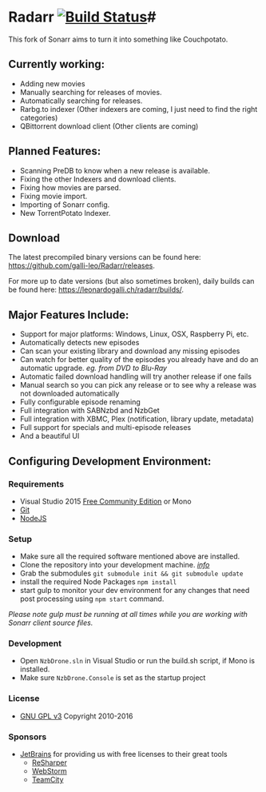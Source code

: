 # Radarr [![Build Status](https://travis-ci.org/galli-leo/Radarr.svg?branch=develop)](https://travis-ci.org/galli-leo/Radarr)#

This fork of Sonarr aims to turn it into something like Couchpotato.

## Currently working:
* Adding new movies
* Manually searching for releases of movies.
* Automatically searching for releases.
* Rarbg.to indexer (Other indexers are coming, I just need to find the right categories)
* QBittorrent download client (Other clients are coming)

## Planned Features:
* Scanning PreDB to know when a new release is available.
* Fixing the other Indexers and download clients.
* Fixing how movies are parsed.
* Fixing movie import.
* Importing of Sonarr config.
* New TorrentPotato Indexer.

## Download
The latest precompiled binary versions can be found here: https://github.com/galli-leo/Radarr/releases.

For more up to date versions (but also sometimes broken), daily builds can be found here: https://leonardogalli.ch/radarr/builds/.

## Major Features Include: ##

* Support for major platforms: Windows, Linux, OSX, Raspberry Pi, etc.
* Automatically detects new episodes
* Can scan your existing library and download any missing episodes
* Can watch for better quality of the episodes you already have and do an automatic upgrade. *eg. from DVD to Blu-Ray*
* Automatic failed download handling will try another release if one fails
* Manual search so you can pick any release or to see why a release was not downloaded automatically
* Fully configurable episode renaming
* Full integration with SABNzbd and NzbGet
* Full integration with XBMC, Plex (notification, library update, metadata)
* Full support for specials and multi-episode releases
* And a beautiful UI

## Configuring Development Environment: ##

### Requirements ###
- Visual Studio 2015 [Free Community Edition](https://www.visualstudio.com/en-us/products/visual-studio-community-vs.aspx) or Mono
- [Git](http://git-scm.com/downloads)
- [NodeJS](http://nodejs.org/download/)

### Setup ###

- Make sure all the required software mentioned above are installed.
- Clone the repository into your development machine. [*info*](https://help.github.com/articles/working-with-repositories)
- Grab the submodules `git submodule init && git submodule update`
- install the required Node Packages `npm install`
- start gulp to monitor your dev environment for any changes that need post processing using `npm start` command.

*Please note gulp must be running at all times while you are working with Sonarr client source files.*


### Development ###
- Open `NzbDrone.sln` in Visual Studio or run the build.sh script, if Mono is installed.
- Make sure `NzbDrone.Console` is set as the startup project


### License ###
* [GNU GPL v3](http://www.gnu.org/licenses/gpl.html)
Copyright 2010-2016


### Sponsors ###
- [JetBrains](http://www.jetbrains.com/) for providing us with free licenses to their great tools
    - [ReSharper](http://www.jetbrains.com/resharper/)
    - [WebStorm](http://www.jetbrains.com/webstorm/)
    - [TeamCity](http://www.jetbrains.com/teamcity/)
